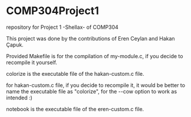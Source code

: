 # COMP304Project1
repository for Project 1 -Shellax- of COMP304

This project was done by the contributions of Eren Ceylan and Hakan Çapuk.

Provided Makefile is for the compilation of my-module.c, if you decide to recompile it yourself.

colorize is the executable file of the hakan-custom.c file.

for hakan-custom.c file, if you decide to recompile it, it would be better to name the executable file as "colorize", for the --cow option to work as intended :)

notebook is the executable file of the eren-custom.c file.
